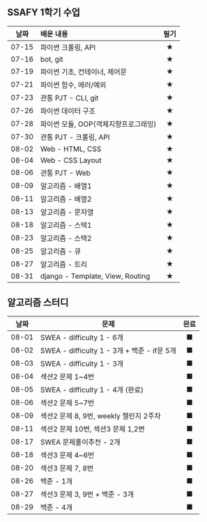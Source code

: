 ## SSAFY 1학기 수업


| 날짜  | 배운 내용                            | 필기 |
| :---: | :----------------------------------- | :--: |
| 07-15 | 파이썬 크롤링, API                   |  ★   |
| 07-16 | bot, git                             |  ★   |
| 07-19 | 파이썬 기초, 컨테이너, 제어문        |  ★   |
| 07-21 | 파이썬 함수, 에러/예외               |  ★   |
| 07-23 | 관통 PJT - CLI, git                  |  ★   |
| 07-26 | 파이썬 데이터 구조                   |  ★   |
| 07-28 | 파이썬 모듈, OOP(객체지향프로그래밍) |  ★   |
| 07-30 | 관통 PJT - 크롤링, API               |  ★   |
| 08-02 | Web - HTML, CSS                      |  ★   |
| 08-04 | Web - CSS Layout                     |  ★   |
| 08-06 | 관통 PJT - Web                       |  ★   |
| 08-09 | 알고리즘 - 배열1                     |  ★   |
| 08-11 | 알고리즘 - 배열2                     |  ★   |
| 08-13 | 알고리즘 - 문자열                    |  ★   |
| 08-18 | 알고리즘 - 스택1                     |  ★   |
| 08-23 | 알고리즘 - 스택2                     |  ★   |
| 08-25 | 알고리즘 - 큐                        |  ★   |
| 08-27 | 알고리즘 - 트리                      |  ★   |
| 08-31 | django - Template, View, Routing     |  ★   |



## 알고리즘 스터디

| 날짜  | 문제                                        | 완료 |
| :---: | ------------------------------------------- | :--: |
| 08-01 | SWEA - difficulty 1 - 6개                   |  ■   |
| 08-02 | SWEA - difficulty 1 - 3개 + 백준 - if문 5개 |  ■   |
| 08-03 | SWEA - difficulty 1 - 3개                   |  ■   |
| 08-04 | 섹션2 문제 1~4번                            |  ■   |
| 08-05 | SWEA - difficulty 1 - 4개 (완료)            |  ■   |
| 08-06 | 섹션2 문제 5~7번                            |  ■   |
| 08-09 | 섹션2 문제 8, 9번, weekly 챌린지 2주차      |  ■   |
| 08-11 | 섹션2 문제 10번, 섹션3 문제 1,2번           |  ■   |
| 08-17 | SWEA 문제풀이추천 - 2개                     |  ■   |
| 08-18 | 섹션3 문제 4~6번                            |  ■   |
| 08-20 | 섹션3 문제 7, 8번                           |  ■   |
| 08-26 | 백준 - 1개                                  |  ■   |
| 08-27 | 섹션3 문제 3, 9번 + 백준 - 3개              |  ■   |
| 08-29 | 백준 - 4개                                  |  ■   |



